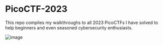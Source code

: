 # PicoCTF-2023
This repo compiles my walkthroughs to all 2023 PicoCTFs I have solved to help beginners and even seasoned cybersecurity enthusiasts.

![image](https://github.com/user-attachments/assets/cd2f969b-665f-4ebc-b2e6-f14ed17b8a5c)
